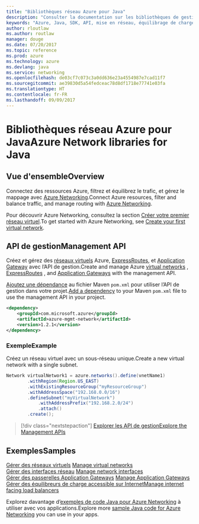 ```yaml
---
title: "Bibliothèques réseau Azure pour Java"
description: "Consulter la documentation sur les bibliothèques de gestion de réseau Java"
keywords: "Azure, Java, SDK, API, mise en réseau, équilibrage de charge, réseau virtuel, sous-réseau"
author: rloutlaw
ms.author: routlaw
manager: douge
ms.date: 07/20/2017
ms.topic: reference
ms.prod: azure
ms.technology: azure
ms.devlang: java
ms.service: networking
ms.openlocfilehash: de03cf7c073c3a0dd636e23a4554987e7cad11f7
ms.sourcegitcommit: ae39830d5a54fedceac78d8df1718e77741e03fa
ms.translationtype: HT
ms.contentlocale: fr-FR
ms.lasthandoff: 09/09/2017
---
```

# <a name="azure-network-libraries-for-java"></a><span data-ttu-id="569e4-104">Bibliothèques réseau Azure pour Java</span><span class="sxs-lookup"><span data-stu-id="569e4-104">Azure Network libraries for Java</span></span>

## <a name="overview"></a><span data-ttu-id="569e4-105">Vue d'ensemble</span><span class="sxs-lookup"><span data-stu-id="569e4-105">Overview</span></span>

<span data-ttu-id="569e4-106">Connectez des ressources Azure, filtrez et équilibrez le trafic, et gérez le mappage avec [Azure Networking](/azure/networking/networking-overview).</span><span class="sxs-lookup"><span data-stu-id="569e4-106">Connect Azure resources, filter and balance traffic, and manage routing with [Azure Networking](/azure/networking/networking-overview).</span></span>

<span data-ttu-id="569e4-107">Pour découvrir Azure Networking, consultez la section [Créer votre premier réseau virtuel](/azure/virtual-network/virtual-network-get-started-vnet-subnet).</span><span class="sxs-lookup"><span data-stu-id="569e4-107">To get started with Azure Networking, see [Create your first virtual network](/azure/virtual-network/virtual-network-get-started-vnet-subnet).</span></span>

## <a name="management-api"></a><span data-ttu-id="569e4-108">API de gestion</span><span class="sxs-lookup"><span data-stu-id="569e4-108">Management API</span></span>

<span data-ttu-id="569e4-109">Créez et gérez des [réseaux virtuels](/azure/virtual-network/virtual-networks-overview) Azure, [ExpressRoutes](/azure/expressroute/), et [Application Gateway](/azure/application-gateway/) avec l’API de gestion.</span><span class="sxs-lookup"><span data-stu-id="569e4-109">Create and manage Azure [virtual networks](/azure/virtual-network/virtual-networks-overview) , [ExpressRoutes](/azure/expressroute/) , and [Application Gateways](/azure/application-gateway/) with the management API.</span></span>

<span data-ttu-id="569e4-110">[Ajoutez une dépendance](https://maven.apache.org/guides/getting-started/index.html#How_do_I_use_external_dependencies) au fichier Maven `pom.xml` pour utiliser l’API de gestion dans votre projet.</span><span class="sxs-lookup"><span data-stu-id="569e4-110">[Add a dependency](https://maven.apache.org/guides/getting-started/index.html#How_do_I_use_external_dependencies) to your Maven `pom.xml` file to use the management API in your project.</span></span>  

```XML
<dependency>
    <groupId>com.microsoft.azure</groupId>
    <artifactId>azure-mgmt-network</artifactId>
    <version>1.2.1</version>
</dependency>
```   

### <a name="example"></a><span data-ttu-id="569e4-111">Exemple</span><span class="sxs-lookup"><span data-stu-id="569e4-111">Example</span></span>

<span data-ttu-id="569e4-112">Créez un réseau virtuel avec un sous-réseau unique.</span><span class="sxs-lookup"><span data-stu-id="569e4-112">Create a new virtual network with a single subnet.</span></span>

```java
Network virtualNetwork1 = azure.networks().define(vnetName1)
        .withRegion(Region.US_EAST)
        .withExistingResourceGroup("myResourceGroup")
        .withAddressSpace("192.168.0.0/16")
        .defineSubnet("myVirtualNetwork")
            .withAddressPrefix("192.168.2.0/24")
            .attach()
        .create();
```

> [!div class="nextstepaction"]
> [<span data-ttu-id="569e4-113">Explorer les API de gestion</span><span class="sxs-lookup"><span data-stu-id="569e4-113">Explore the Management APIs</span></span>](/java/api/overview/azure/networking/managementapi)

## <a name="samples"></a><span data-ttu-id="569e4-114">Exemples</span><span class="sxs-lookup"><span data-stu-id="569e4-114">Samples</span></span>

<span data-ttu-id="569e4-115">[Gérer des réseaux virtuels](https://github.com/Azure-Samples/network-java-manage-virtual-network) </span><span class="sxs-lookup"><span data-stu-id="569e4-115">[Manage virtual networks](https://github.com/Azure-Samples/network-java-manage-virtual-network) </span></span>  
<span data-ttu-id="569e4-116">[Gérer des interfaces réseau](https://github.com/Azure-Samples/network-java-manage-network-interface) </span><span class="sxs-lookup"><span data-stu-id="569e4-116">[Manage network interfaces](https://github.com/Azure-Samples/network-java-manage-network-interface) </span></span>  
<span data-ttu-id="569e4-117">[Gérer des passerelles Application Gateways](https://github.com/Azure-Samples/application-gateway-java-manage-simple-application-gateways) </span><span class="sxs-lookup"><span data-stu-id="569e4-117">[Manage Application Gateways](https://github.com/Azure-Samples/application-gateway-java-manage-simple-application-gateways) </span></span>  
[<span data-ttu-id="569e4-118">Gérer des équilibreurs de charge accessible sur Internet</span><span class="sxs-lookup"><span data-stu-id="569e4-118">Manage internet facing load balancers</span></span>](https://github.com/Azure-Samples/network-java-manage-internet-facing-load-balancers)   

<span data-ttu-id="569e4-119">Explorez davantage d’[exemples de code Java pour Azure Networking](https://azure.microsoft.com/resources/samples/?platform=java&term=network) à utiliser avec vos applications.</span><span class="sxs-lookup"><span data-stu-id="569e4-119">Explore more [sample Java code for Azure Networking](https://azure.microsoft.com/resources/samples/?platform=java&term=network) you can use in your apps.</span></span>
